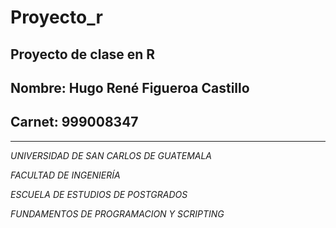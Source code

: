 # Proyecto_r
## Proyecto de clase en R
## Nombre: Hugo René Figueroa Castillo
## Carnet: 999008347

---

*UNIVERSIDAD DE SAN CARLOS DE GUATEMALA*

*FACULTAD DE INGENIERÍA*

*ESCUELA DE ESTUDIOS DE POSTGRADOS*

*FUNDAMENTOS DE PROGRAMACION Y SCRIPTING*